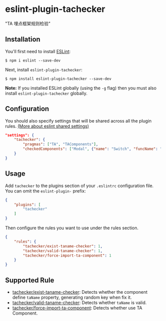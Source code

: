 # eslint-plugin-tachecker

&#34;TA 埋点框架规则检验&#34;

## Installation

You'll first need to install [ESLint](http://eslint.org):

```
$ npm i eslint --save-dev
```

Next, install `eslint-plugin-tachecker`:

```
$ npm install eslint-plugin-tachecker --save-dev
```

**Note:** If you installed ESLint globally (using the `-g` flag) then you must also install `eslint-plugin-tachecker` globally.

## Configuration

You should also specify settings that will be shared across all the plugin rules. [(More about eslint shared settings)](https://eslint.org/docs/user-guide/configuring#adding-shared-settings)

```json
"settings": {
    "tachecker": {
        "pragmas": ["TA", "TAComponents"],
        "checkedComponents": ["Modal", {"name": "Switch", "funcName": "onValueChange"}]
    }
}
```

## Usage

Add `tachecker` to the plugins section of your `.eslintrc` configuration file. You can omit the `eslint-plugin-` prefix:

```json
{
    "plugins": [
        "tachecker"
    ]
}
```


Then configure the rules you want to use under the rules section.

```json
{
    "rules": {
        "tachecker/exist-taname-checker": 1,
        "tachecker/valid-taname-checker": 1,
        "tachecker/force-import-ta-component": 1
    }
}
```

## Supported Rule

- [tachecker/exist-taname-checker](https://github.com/linshaolie/eslint-plugin-tachecker/blob/master/docs/rules/exist-taname-checker.md): Detects whether the component define `taName` property, generating random key when fix it.
- [tachecker/valid-taname-checker](https://github.com/linshaolie/eslint-plugin-tachecker/blob/master/docs/rules/valid-taname-checker.md): Detects whether `taName` is valid.
- [tachecker/force-import-ta-component](https://github.com/linshaolie/eslint-plugin-tachecker/blob/master/docs/rules/force-import-ta-component.md): Detects whether use TA Component.

